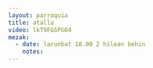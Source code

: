 ```yaml
---
layout: parroquia
title: atallu
video: lkT9FGSPG04
mezak:
  - date: larunbat 18.00 2 hilean behin
    notes:
---
```


